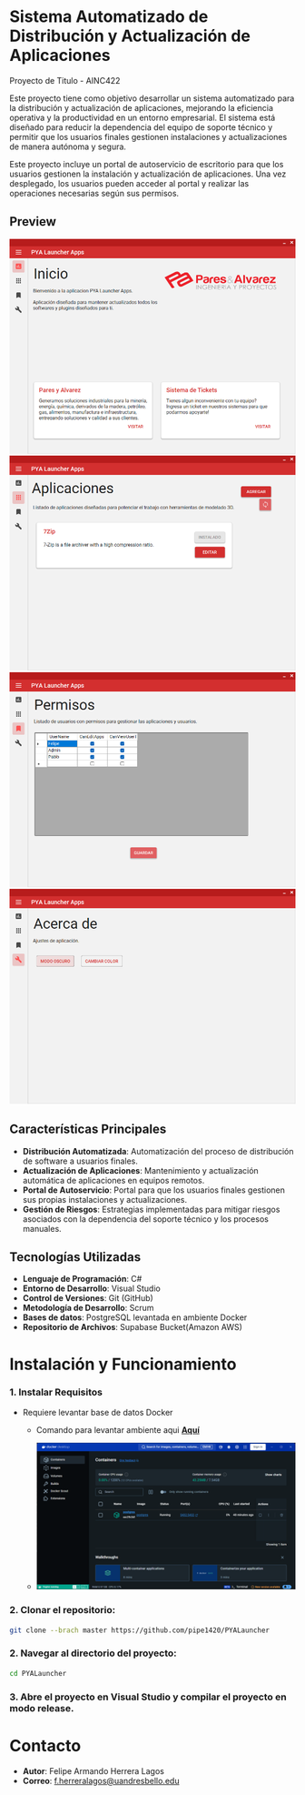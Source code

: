 # Sistema Automatizado de Distribución y Actualización de Aplicaciones

Proyecto de Titulo - AINC422

Este proyecto tiene como objetivo desarrollar un sistema automatizado para la distribución y actualización de aplicaciones, mejorando la eficiencia operativa y la productividad en un entorno empresarial. El sistema está diseñado para reducir la dependencia del equipo de soporte técnico y permitir que los usuarios finales gestionen instalaciones y actualizaciones de manera autónoma y segura.

Este proyecto incluye un portal de autoservicio de escritorio para que los usuarios gestionen la instalación y actualización de aplicaciones. Una vez desplegado, los usuarios pueden acceder al portal y realizar las operaciones necesarias según sus permisos.

## Preview
<img src="https://raw.githubusercontent.com/pipe1420/PYALauncher/39a69824d28c1a13188ac51754a6e2b13fde2672/Instalador/Preview1.png?token=GHSAT0AAAAAACVMIMKU7QDBIWDG6O32UMA2ZW6NZHQ" width="600">

<img src="https://raw.githubusercontent.com/pipe1420/PYALauncher/master/Instalador/Preview2.png?token=GHSAT0AAAAAACVMIMKVVBMTW6NBRK3R6TDWZW6NZ7Q" width="600">

<img src="https://raw.githubusercontent.com/pipe1420/PYALauncher/master/Instalador/Preview3.png?token=GHSAT0AAAAAACVMIMKUZGTJ2CQUIVSVTCIOZW6N2HQ" width="600">

<img src="https://raw.githubusercontent.com/pipe1420/PYALauncher/master/Instalador/Preview4.png?token=GHSAT0AAAAAACVMIMKUVXAOC2H6XYHP7UPEZW6N2QA" width="600">


## Características Principales

- **Distribución Automatizada**: Automatización del proceso de distribución de software a usuarios finales.
- **Actualización de Aplicaciones**: Mantenimiento y actualización automática de aplicaciones en equipos remotos.
- **Portal de Autoservicio**: Portal para que los usuarios finales gestionen sus propias instalaciones y actualizaciones.
- **Gestión de Riesgos**: Estrategias implementadas para mitigar riesgos asociados con la dependencia del soporte técnico y los procesos manuales.

## Tecnologías Utilizadas

- **Lenguaje de Programación**: C#
- **Entorno de Desarrollo**: Visual Studio
- **Control de Versiones**: Git (GitHub)
- **Metodología de Desarrollo**: Scrum
- **Bases de datos**: PostgreSQL levantada en ambiente Docker
- **Repositorio de Archivos**: Supabase Bucket(Amazon AWS)


# Instalación y Funcionamiento


### 1. Instalar Requisitos

- Requiere levantar base de datos Docker
    - Comando para levantar ambiente aqui **[Aquí](https://github.com/pipe1420/PYALauncher/blob/master/Instalador/Comando%20Levanta%20Server%20Postgresql%20Docker.md)**
    
    - ![Docker](https://raw.githubusercontent.com/pipe1420/PYALauncher/master/Instalador/Docker.png?token=GHSAT0AAAAAACVMIMKUXZPR5TKXK7XCUBXOZW6N2YQ)


### 2. Clonar el repositorio:

```bash
git clone --brach master https://github.com/pipe1420/PYALauncher
```

### 2. Navegar al directorio del proyecto:

```bash
cd PYALauncher
```

### 3. Abre el proyecto en Visual Studio y compilar el proyecto en modo release.

# Contacto
- **Autor**: Felipe Armando Herrera Lagos
- **Correo**: f.herreralagos@uandresbello.edu